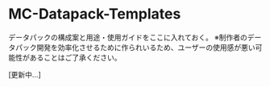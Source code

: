 # MC-Datapack-Templates
データパックの構成案と用途・使用ガイドをここに入れておく。
※制作者のデータパック開発を効率化させるために作られいるため、ユーザーの使用感が悪い可能性があることはご了承ください。

[更新中...]